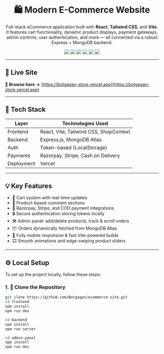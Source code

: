 <h1 align="center">🛍️ Modern E-Commerce Website</h1>

<p align="center">
  Full-stack eCommerce application built with <strong>React</strong>, <strong>Tailwind CSS</strong>, and <strong>Vite</strong>. It features cart functionality, dynamic product displays, payment gateways, admin controls, user authentication, and more — all connected via a robust Express + MongoDB backend.
</p>

<p align="center">
  <a href="https://botgagan-store.vercel.app" target="_blank"><img src="https://img.shields.io/badge/Live-Demo-green?style=flat-square" /></a>
  <img src="https://img.shields.io/badge/React-%2361DAFB.svg?style=flat-square&logo=react&logoColor=white" />
  <img src="https://img.shields.io/badge/TailwindCSS-%2338B2AC.svg?style=flat-square&logo=tailwind-css&logoColor=white" />
  <img src="https://img.shields.io/badge/Vite-646CFF?style=flat-square&logo=vite&logoColor=white" />
  <img src="https://img.shields.io/badge/Express.js-000000?style=flat-square&logo=express&logoColor=white" />
  <img src="https://img.shields.io/badge/MongoDB-47A248?style=flat-square&logo=mongodb&logoColor=white" />
</p>

---

## 🚀 Live Site  
**🛒 Browse here →** [https://botgagan-store.vercel.app](https://botgagan-store.vercel.app)

---

## 🧰 Tech Stack

| Layer        | Technologies Used                       |
|-------------|------------------------------------------|
| Frontend     | React, Vite, Tailwind CSS, ShopContext |
| Backend      | Express.js, MongoDB Atlas              |
| Auth         | Token-based (LocalStorage)             |
| Payments     | Razorpay, Stripe, Cash on Delivery     |
| Deployment   | Vercel                                  |

---

## 💡 Key Features

- 🛒 Cart system with real-time updates
- 💬 Product-based comment sections
- 🧾 Razorpay, Stripe, and COD payment integrations
- 🔒 Secure authentication storing tokens locally
- 🛠️ Admin panel: add/delete products, track & scroll orders
- 📦 Orders dynamically fetched from MongoDB Atlas
- 📱 Fully mobile responsive & fast Vite-powered builds
- 🎞️ Smooth animations and edge-swiping product sliders

---

## ⚙️ Local Setup

To set up the project locally, follow these steps:

### 1. 🚀 Clone the Repository

```bash
git clone https://github.com/Botgagan/ecommerce-site.git
cd frontend
npm install
npm run dev

cd backend
npm install
npm run server

cd admin-panel
npm install
npm run dev
